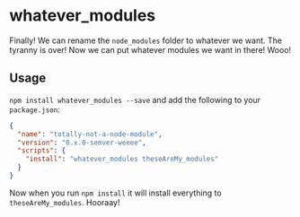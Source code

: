 # whatever_modules

Finally! We can rename the `node_modules` folder to whatever we want. The tyranny is over! Now we can put whatever modules we want in there! Wooo!

## Usage

`npm install whatever_modules --save` and add the following to your `package.json`:

```json
{
  "name": "totally-not-a-node-module",
  "version": "0.x.0-semver-weeee",
  "scripts": {
    "install": "whatever_modules theseAreMy_modules"
  }
}
```

Now when you run `npm install` it will install everything to `theseAreMy_modules`. Hooraay!

